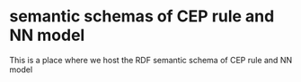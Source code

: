 # semantic schemas of CEP rule and NN model

This is a place where we host the RDF semantic schema of CEP rule and NN model